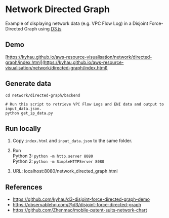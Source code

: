 # Network Directed Graph

Example of displaying network data (e.g. VPC Flow Log) in a Disjoint Force-Directed Graph using [D3.js](https://d3js.org/)

## Demo

[https://kyhau.github.io/aws-resource-visualisation/network/directed-graph/index.html](https://kyhau.github.io/aws-resource-visualisation/network/directed-graph/index.html)

## Generate data

```
cd network/directed-graph/backend

# Run this script to retrieve VPC Flow Logs and ENI data and output to input_data.json.
python get_ip_data.py
```

## Run locally

1. Copy `index.html` and `input_data.json` to the same folder.

2. Run
<br>Python 3: `python -m http.server 8080`
<br>Python 2: `python -m SimpleHTTPServer 8080`

3. URL: localhost:8080/network_directed_graph.html

## References
- https://github.com/kyhau/d3-disjoint-force-directed-graph-demo
- https://observablehq.com/@d3/disjoint-force-directed-graph
- https://github.com/Zhenmao/mobile-patent-suits-network-chart
